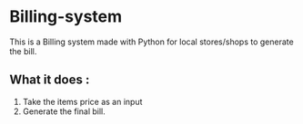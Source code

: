 # Billing-system
This is a Billing system made with Python for local stores/shops to generate the bill.

## What it does :
1. Take the items price as an input
2. Generate the final bill.
